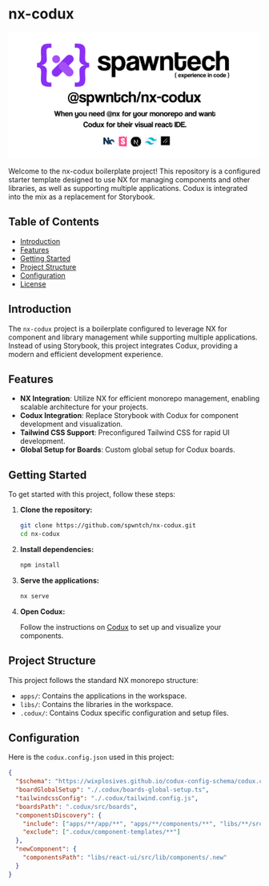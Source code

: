 # nx-codux

![social-preview-image](/assets//github//spwntch-nx-codux-social-preview.png)

Welcome to the nx-codux boilerplate project! This repository is a configured starter template designed to use NX for managing components and other libraries, as well as supporting multiple applications. Codux is integrated into the mix as a replacement for Storybook.

## Table of Contents

- [Introduction](#introduction)
- [Features](#features)
- [Getting Started](#getting-started)
- [Project Structure](#project-structure)
- [Configuration](#configuration)
- [License](#license)

## Introduction

The `nx-codux` project is a boilerplate configured to leverage NX for component and library management while supporting multiple applications. Instead of using Storybook, this project integrates Codux, providing a modern and efficient development experience.

## Features

- **NX Integration**: Utilize NX for efficient monorepo management, enabling scalable architecture for your projects.
- **Codux Integration**: Replace Storybook with Codux for component development and visualization.
- **Tailwind CSS Support**: Preconfigured Tailwind CSS for rapid UI development.
- **Global Setup for Boards**: Custom global setup for Codux boards.

## Getting Started

To get started with this project, follow these steps:

1. **Clone the repository:**

   ```bash
   git clone https://github.com/spwntch/nx-codux.git
   cd nx-codux
   ```

2. **Install dependencies:**

   ```bash
   npm install
   ```

3. **Serve the applications:**

   ```bash
   nx serve
   ```

4. **Open Codux:**

   Follow the instructions on [Codux](https://codux.com) to set up and visualize your components.

## Project Structure

This project follows the standard NX monorepo structure:

- `apps/`: Contains the applications in the workspace.
- `libs/`: Contains the libraries in the workspace.
- `.codux/`: Contains Codux specific configuration and setup files.

## Configuration

Here is the `codux.config.json` used in this project:

```json
{
  "$schema": "https://wixplosives.github.io/codux-config-schema/codux.config.schema.json",
  "boardGlobalSetup": "./.codux/boards-global-setup.ts",
  "tailwindcssConfig": "./.codux/tailwind.config.js",
  "boardsPath": ".codux/src/boards",
  "componentsDiscovery": {
    "include": ["apps/**/app/**", "apps/**/components/**", "libs/**/src/lib/components/**"],
    "exclude": [".codux/component-templates/**"]
  },
  "newComponent": {
    "componentsPath": "libs/react-ui/src/lib/components/.new"
  }
}
```

